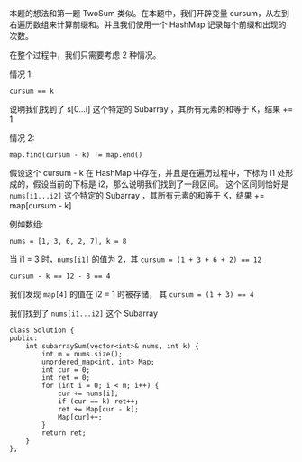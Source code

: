 本题的想法和第一题 TwoSum 类似。在本题中，我们开辟变量
cursum，从左到右遍历数组来计算前缀和。并且我们使用一个 HashMap 记录每个前缀和出现的次数。

在整个过程中，我们只需要考虑 2 种情况。

情况 1:

```
cursum == k
```

说明我们找到了 s[0...i] 这个特定的 Subarray ，其所有元素的和等于 K，结果 += 1

情况 2:

```
map.find(cursum - k) != map.end()
```

假设这个 cursum - k 在 HashMap 中存在，并且是在遍历过程中，下标为 i1 处形成的，假设当前的下标是 i2，那么说明我们找到了一段区间。
这个区间则恰好是 `nums[i1...i2]` 这个特定的 Subarray ，其所有元素的和等于 K，结果 += map[cursum - k]

例如数组:
```
nums = [1, 3, 6, 2, 7], k = 8
```

当 i1 = 3 时，`nums[i1]` 的值为 2，其 `cursum = (1 + 3 + 6 + 2) == 12`
    
```
cursum - k == 12 - 8 == 4
```

我们发现 `map[4]` 的值在 i2 = 1 时被存储， 其 `cursum = (1 + 3) == 4`

我们找到了 ```nums[i1...i2]``` 这个 Subarray

```
class Solution {
public:
    int subarraySum(vector<int>& nums, int k) {
        int m = nums.size();
        unordered_map<int, int> Map;
        int cur = 0;
        int ret = 0;
        for (int i = 0; i < m; i++) {
            cur += nums[i]; 
            if (cur == k) ret++;
            ret += Map[cur - k];
            Map[cur]++;
        }
        return ret;
    }
};
```